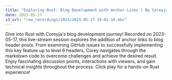 ```yaml
---
title: "Exploring Rust: Blog Development with Anchor Links | By Coreyja"
date: 2023-05-17
s3_url: "raw_recordings/2023/2023-05-17 19-01-16.mkv"
---
```


Dive into Rust with Coreyja's blog development journey! Recorded on 2023-05-17, this live-stream session explores the addition of anchor links to blog header posts. From examining GitHub issues to successfully implementing this key feature up to level 6 headers, Corey navigates through the markdown code to overcome challenges and achieve the desired result. Enjoy fascinating discussion points, interactions with viewers, and gain technical insights throughout the process. Click play for a hands-on Rust experience!
